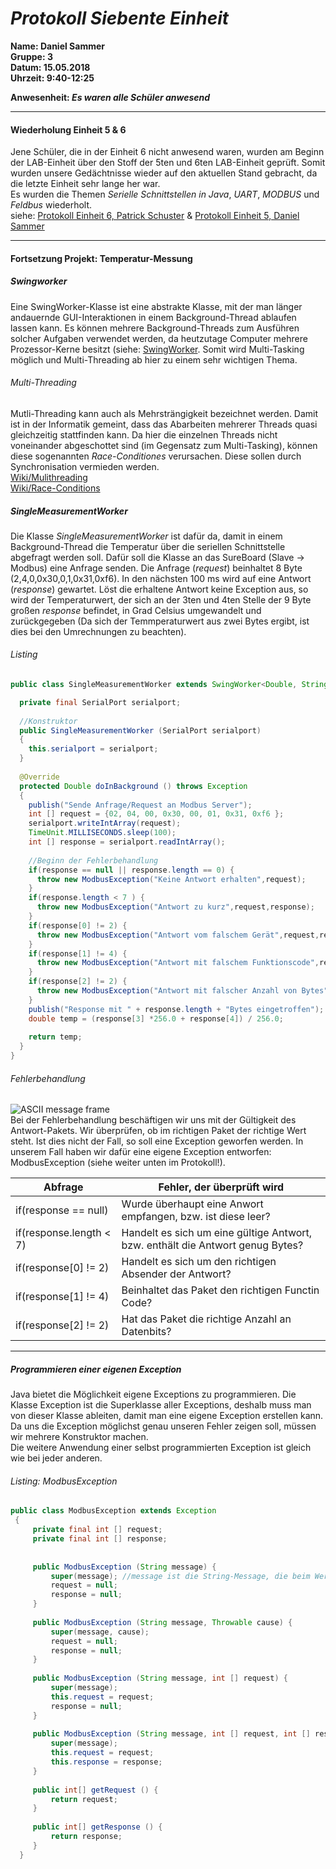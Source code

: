 # _Protokoll Siebente Einheit_  

**Name: Daniel Sammer**  
**Gruppe: 3**  
**Datum: 15.05.2018**  
**Uhrzeit: 9:40-12:25**  
  
**Anwesenheit: _Es waren alle Schüler anwesend_**  
  
-----------------------------------------------------------  
#### Wiederholung Einheit 5 & 6  
Jene Schüler, die in der Einheit 6 nicht anwesend waren, wurden am Beginn der LAB-Einheit über den Stoff der 5ten und 6ten LAB-Einheit geprüft. Somit wurden unsere Gedächtnisse wieder auf den aktuellen Stand gebracht, da die letzte Einheit sehr lange her war.  
Es wurden die Themen *Serielle Schnittstellen in Java*, *UART*, *MODBUS* und *Feldbus* wiederholt.  
siehe: [Protokoll Einheit 6, Patrick Schuster](https://github.com/HTLMechatronics/m14-la1-sx/blob/suspam14/suspam14/Protokoll6.md) & [Protokoll Einheit 5, Daniel Sammer](https://github.com/HTLMechatronics/m14-la1-sx/blob/samdam14/samdam14/Protokoll5.md)  
  
-----------------------------------------------------------  
#### Fortsetzung Projekt: Temperatur-Messung  
##### Swingworker  
Eine SwingWorker-Klasse ist eine abstrakte Klasse, mit der man länger andauernde GUI-Interaktionen in einem Background-Thread ablaufen lassen kann. Es können mehrere Background-Threads zum Ausführen solcher Aufgaben verwendet werden, da heutzutage Computer mehrere Prozessor-Kerne besitzt (siehe: [SwingWorker](https://docs.oracle.com/javase/8/docs/api/javax/swing/SwingWorker.html). Somit wird Multi-Tasking möglich und Multi-Threading ab hier zu einem sehr wichtigen Thema.  
  
###### Multi-Threading  
Mutli-Threading kann auch als Mehrsträngigkeit bezeichnet werden. Damit ist in der Informatik gemeint, dass das Abarbeiten mehrerer Threads quasi gleichzeitig stattfinden kann. Da hier die einzelnen Threads nicht voneinander abgeschottet sind (im Gegensatz zum Multi-Tasking), können diese sogenannten *Race-Conditiones* verursachen. Diese sollen durch Synchronisation vermieden werden.  
[Wiki/Mulithreading](https://de.wikipedia.org/wiki/Multithreading)  
[Wiki/Race-Conditions](https://de.wikipedia.org/wiki/Race_Condition)  
  
##### SingleMeasurementWorker  
Die Klasse *SingleMeasurementWorker* ist dafür da, damit in einem Background-Thread die Temperatur über die seriellen Schnittstelle abgefragt werden soll. Dafür soll die Klasse an das SureBoard (Slave -> Modbus) eine Anfrage senden. Die Anfrage (*request*) beinhaltet 8 Byte (2,4,0,0x30,0,1,0x31,0xf6). In den nächsten 100 ms wird auf eine Antwort (*response*) gewartet. Löst die erhaltene Antwort keine Exception aus, so wird der Temperaturwert, der sich an der 3ten und 4ten Stelle der 9 Byte großen *response* befindet, in Grad Celsius umgewandelt und zurückgegeben (Da sich der Temmperaturwert aus zwei Bytes ergibt, ist dies bei den Umrechnungen zu beachten).  
  
###### Listing  
```java
public class SingleMeasurementWorker extends SwingWorker<Double, String> {

  private final SerialPort serialport;
  
  //Konstruktor
  public SingleMeasurementWorker (SerialPort serialport)
  {
    this.serialport = serialport;
  }
  
  @Override
  protected Double doInBackground () throws Exception
  {
    publish("Sende Anfrage/Request an Modbus Server");
    int [] request = {02, 04, 00, 0x30, 00, 01, 0x31, 0xf6 };
    serialport.writeIntArray(request);
    TimeUnit.MILLISECONDS.sleep(100);
    int [] response = serialport.readIntArray();
    
    //Beginn der Fehlerbehandlung
    if(response == null || response.length == 0) {
      throw new ModbusException("Keine Antwort erhalten",request);
    }
    if(response.length < 7 ) {
      throw new ModbusException("Antwort zu kurz",request,response);
    }
    if(response[0] != 2) {
      throw new ModbusException("Antwort vom falschem Gerät",request,response);
    }
    if(response[1] != 4) {
      throw new ModbusException("Antwort mit falschem Funktionscode",request,response);
    }
    if(response[2] != 2) {
      throw new ModbusException("Antwort mit falscher Anzahl von Bytes",request,response);
    }
    publish("Response mit " + response.length + "Bytes eingetroffen");
    double temp = (response[3] *256.0 + response[4]) / 256.0;
    
    return temp;
  }
}
```  
  
###### Fehlerbehandlung  
![ASCII message frame](https://github.com/HTLMechatronics/m14-la1-sx/blob/samdam14/samdam14/modbus_serial_ascii_frame.png)  
Bei der Fehlerbehandlung beschäftigen wir uns mit der Gültigkeit des Antwort-Pakets. Wir überprüfen, ob im richtigen Paket der richtige Wert steht. Ist dies nicht der Fall, so soll eine Exception geworfen werden. In unserem Fall haben wir dafür eine eigene Exception entworfen: ModbusException (siehe weiter unten im Protokoll!).  
  
Abfrage | Fehler, der überprüft wird  
------- | ------  
if(response == null) | Wurde überhaupt eine Anwort empfangen, bzw. ist diese leer?  
if(response.length < 7) | Handelt es sich um eine gültige Antwort, bzw. enthält die Antwort genug Bytes?  
if(response[0] != 2) | Handelt es sich um den richtigen Absender der Antwort?  
if(response[1] != 4) | Beinhaltet das Paket den richtigen Functin Code?  
if(response[2] != 2) | Hat das Paket die richtige Anzahl an Datenbits?  
  
-------------------------------------------------------------------  
  
##### Programmieren einer eigenen Exception  
Java bietet die Möglichkeit eigene Exceptions zu programmieren. Die Klasse Exception ist die Superklasse aller Exceptions, deshalb muss man von dieser Klasse ableiten, damit man eine eigene Exception erstellen kann.  
Da uns die Exception möglichst genau unseren Fehler zeigen soll, müssen wir mehrere Konstruktor machen.  
Die weitere Anwendung einer selbst programmierten Exception ist gleich wie bei jeder anderen.  
  
###### Listing: ModbusException  
```java
public class ModbusException extends Exception
 {
     private final int [] request;
     private final int [] response;
 
 
     public ModbusException (String message) {
         super(message); //message ist die String-Message, die beim Werfen der Exception eingegeben werden muss
         request = null;
         response = null;
     }
   
     public ModbusException (String message, Throwable cause) {
         super(message, cause);
         request = null;
         response = null;
     }
     
     public ModbusException (String message, int [] request) {
         super(message);
         this.request = request;
         response = null;
     }
     
     public ModbusException (String message, int [] request, int [] response) {
         super(message);
         this.request = request;
         this.response = response;
     }
  
     public int[] getRequest () {
         return request;
     }
  
     public int[] getResponse () {
         return response;
     }     
  }
```
